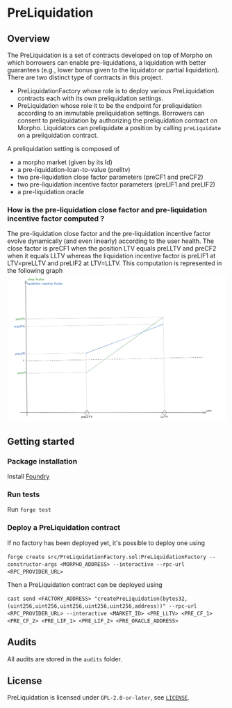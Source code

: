 # PreLiquidation
## Overview

The PreLiquidation is a set of contracts developed on top of Morpho on which borrowers can enable pre-liquidations, a liquidation with better guarantees (e.g., lower bonus given to the liquidator or partial liquidation).
There are two distinct type of contracts in this project.
- PreLiquidationFactory whose role is to deploy various PreLiquidation contracts each with its own preliquidation settings.
- PreLiquidation whose role it to be the endpoint for preliquidation according to an immutable preliquidation settings. Borrowers can consent to preliquidation by authorizing the preliquidation contract on Morpho. Liquidators can preliquidate a position by calling `preLiquidate` on a preliquidation contract.

A preliquidation setting is composed of
- a morpho market (given by its Id)
- a pre-liquidation-loan-to-value (prelltv)
- two pre-liquidation close factor parameters (preCF1 and preCF2)
- two pre-liquidation incentive factor parameters (preLIF1 and preLIF2)
- a pre-liquidation oracle


### How is the pre-liquidation close factor and pre-liquidation incentive factor computed ?
The pre-liquidation close factor and the pre-liquidation incentive factor evolve dynamically (and even linearly) according to the user health. The close factor is preCF1 when the position LTV equals preLLTV and preCF2 when it equals LLTV whereas the liquidation incentive factor is preLIF1 at LTV=preLLTV and preLIF2 at LTV=LLTV.
This computation is represented in the following graph
![LIF&CF](./img/preliquidation-cf-and-lif.png)

## Getting started
### Package installation
Install [Foundry](https://book.getfoundry.sh/getting-started/installation)

### Run tests
Run `forge test`

### Deploy a PreLiquidation contract
If no factory has been deployed yet, it's possible to deploy one using

`forge create src/PreLiquidationFactory.sol:PreLiquidationFactory --constructor-args <MORPHO_ADDRESS> --interactive --rpc-url <RPC_PROVIDER_URL>`

Then a PreLiquidation contract can be deployed using

`cast send <FACTORY_ADDRESS> "createPreLiquidation(bytes32,(uint256,uint256,uint256,uint256,uint256,address))" --rpc-url <RPC_PROVIDER_URL> --interactive <MARKET_ID> <PRE_LLTV> <PRE_CF_1> <PRE_CF_2> <PRE_LIF_1> <PRE_LIF_2> <PRE_ORACLE_ADDRESS>`

## Audits
All audits are stored in the `audits` folder.

## License
PreLiquidation is licensed under `GPL-2.0-or-later`, see [`LICENSE`](./LICENSE).
